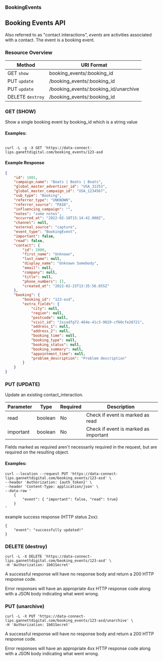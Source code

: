 ### **BookingEvents**
<a name="lips_booking_events"></a>
## Booking Events API

Also referred to as "contact interactions", *events* are activities associated with a contact.  The event is a booking event.

### Resource Overview

| Method | URI Format |
|---|---|
| GET `show` |booking_events/:booking_id|
| PUT `update` | /booking_events/:booking_id |
| PUT `update` | /booking_events/:booking_id/unarchive |
| DELETE `destroy` | /booking_events/:booking_id |

### GET (SHOW)
Show a single booking event by booking_id which is a string value

#### Examples:
```

curl -L -g -X GET 'https://data-connect-lips.ganettdigital.com/booking_events/123-asd
```
#### Example Response

```json
{
    "id": 1001,
    "campaign_name": "Boats | Boats | Boats",
    "global_master_advertiser_id": "USA_31253",
    "global_master_campaign_id": "USA_1234567",
    "sub_type": "Booking",
    "referrer_type": "UNKNOWN",
    "referrer_source": "PAID",
    "influencing_campaign": "",
    "notes": "some notes",
    "occurred_at": "2022-02-18T15:14:42.000Z",
    "channel": null,
    "external_source": "capture",
    "event_type": "BookingEvent",
    "important": false,
    "read": false,
    "contact": {
        "id": 2000,
        "first_name": "Unknown",
        "last_name": null,
        "display_name": "Unknown Somebody",
        "email": null,
        "company": null,
        "title": null,
        "phone_numbers": [],
        "created_at": "2022-02-23T13:35:56.855Z"
    },
    "booking": {
        "booking_id": "123-asd",
        "extra_fields": {
            "city": null,
            "region": null,
            "postcode": null,
            "visit_id": "2xzadfg72-464e-41c3-9029-cf60cfe20721",
            "address_1": null,
            "address_2": null,
            "booking_time": null,
            "booking_type": null,
            "booking_status": null,
            "booking_summary": null,
            "appointment_time": null,
            "problem_description": "Problem description"
        }
    }
}
```
### PUT (UPDATE)

Update an existing contact_interaction.

|Parameter|Type|Required|Description|
|---|---|---|---|
|read|boolean|No|Check if event is marked as read|
|important|boolean|No|Check if event is marked as important|


Fields marked as required aren't necessarily required in the request, but are required on the resulting object.

#### Examples:

```
curl --location --request PUT 'https://data-connect-lips.gannettdigital.com/booking_events/123-asd' \
--header 'Authorization: {auth_token}' \
--header 'Content-Type: application/json' \
--data-raw '
    {
        "event": { "important": false, "read": true}
    }
'
```

example success response (HTTP status 2xx):

```
{
    "event": "successfully updated!"
}
```

### DELETE (destroy)

```
curl -L -X DELETE 'https://data-connect-lips.gannettdigital.com/booking_events/123-asd' \
-H 'Authorization: 1b01Secret'
```

A successful response will have no response body and return a 200 HTTP response code.

Error responses will have an appropriate 4xx HTTP response code along with a JSON body indicating what went wrong.

### PUT (unarchive)

```
curl -L -X PUT 'https://data-connect-lips.gannettdigital.com/booking_events/123-asd/unarchive' \
-H 'Authorization: 1b01Secret'
```

A successful response will have no response body and return a 200 HTTP response code.

Error responses will have an appropriate 4xx HTTP response code along with a JSON body indicating what went wrong.
